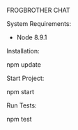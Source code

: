 FROGBROTHER CHAT

System Requirements:

- Node 8.9.1

Installation:

npm update

Start Project:

npm start

Run Tests:

npm test